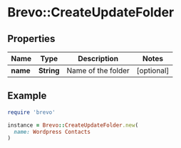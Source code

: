 # Brevo::CreateUpdateFolder

## Properties

| Name | Type | Description | Notes |
| ---- | ---- | ----------- | ----- |
| **name** | **String** | Name of the folder | [optional] |

## Example

```ruby
require 'brevo'

instance = Brevo::CreateUpdateFolder.new(
  name: Wordpress Contacts
)
```

